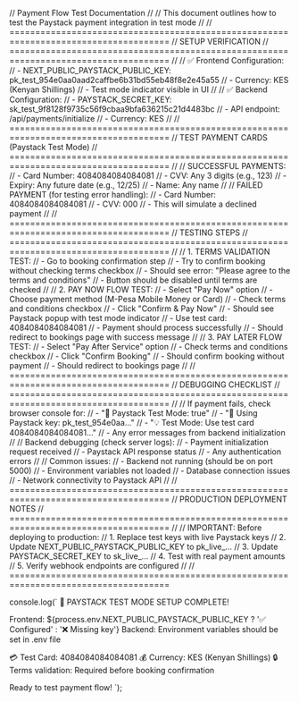 // Payment Flow Test Documentation
// 
// This document outlines how to test the Paystack payment integration in test mode
//
// =====================================================================================
// SETUP VERIFICATION
// =====================================================================================
//
// ✅ Frontend Configuration:
// - NEXT_PUBLIC_PAYSTACK_PUBLIC_KEY: pk_test_954e0aa0aad2caffbe6b31bd55eb48f8e2e45a55
// - Currency: KES (Kenyan Shillings)
// - Test mode indicator visible in UI
//
// ✅ Backend Configuration:
// - PAYSTACK_SECRET_KEY: sk_test_9f8128f9735c56f9cbaa9bfa636215c21d4483bc
// - API endpoint: /api/payments/initialize
// - Currency: KES
//
// =====================================================================================
// TEST PAYMENT CARDS (Paystack Test Mode)
// =====================================================================================
//
// SUCCESSFUL PAYMENTS:
// - Card Number: 4084084084084081
// - CVV: Any 3 digits (e.g., 123)
// - Expiry: Any future date (e.g., 12/25)
// - Name: Any name
//
// FAILED PAYMENT (for testing error handling):
// - Card Number: 4084084084084081
// - CVV: 000
// - This will simulate a declined payment
//
// =====================================================================================
// TESTING STEPS
// =====================================================================================
//
// 1. TERMS VALIDATION TEST:
//    - Go to booking confirmation step
//    - Try to confirm booking without checking terms checkbox
//    - Should see error: "Please agree to the terms and conditions"
//    - Button should be disabled until terms are checked
//
// 2. PAY NOW FLOW TEST:
//    - Select "Pay Now" option
//    - Choose payment method (M-Pesa Mobile Money or Card)
//    - Check terms and conditions checkbox
//    - Click "Confirm & Pay Now"
//    - Should see Paystack popup with test mode indicator
//    - Use test card: 4084084084084081
//    - Payment should process successfully
//    - Should redirect to bookings page with success message
//
// 3. PAY LATER FLOW TEST:
//    - Select "Pay After Service" option
//    - Check terms and conditions checkbox
//    - Click "Confirm Booking"
//    - Should confirm booking without payment
//    - Should redirect to bookings page
//
// =====================================================================================
// DEBUGGING CHECKLIST
// =====================================================================================
//
// If payment fails, check browser console for:
// - "🧪 Paystack Test Mode: true"
// - "🔑 Using Paystack key: pk_test_954e0aa..."
// - "💡 Test Mode: Use test card 4084084084084081..."
// - Any error messages from backend initialization
//
// Backend debugging (check server logs):
// - Payment initialization request received
// - Paystack API response status
// - Any authentication errors
//
// Common issues:
// - Backend not running (should be on port 5000)
// - Environment variables not loaded
// - Database connection issues
// - Network connectivity to Paystack API
//
// =====================================================================================
// PRODUCTION DEPLOYMENT NOTES
// =====================================================================================
//
// IMPORTANT: Before deploying to production:
// 1. Replace test keys with live Paystack keys
// 2. Update NEXT_PUBLIC_PAYSTACK_PUBLIC_KEY to pk_live_...
// 3. Update PAYSTACK_SECRET_KEY to sk_live_...
// 4. Test with real payment amounts
// 5. Verify webhook endpoints are configured
//
// =====================================================================================

console.log(`
🧪 PAYSTACK TEST MODE SETUP COMPLETE!

Frontend: ${process.env.NEXT_PUBLIC_PAYSTACK_PUBLIC_KEY ? '✅ Configured' : '❌ Missing key'}
Backend: Environment variables should be set in .env file

💳 Test Card: 4084084084084081
💰 Currency: KES (Kenyan Shillings)
🔒 Terms validation: Required before booking confirmation

Ready to test payment flow!
`);